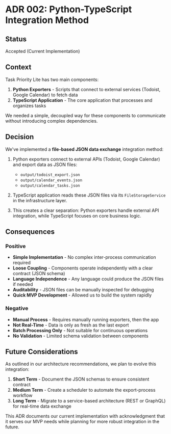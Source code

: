 # ADR 002: Python-TypeScript Integration Method

## Status
Accepted (Current Implementation)

## Context
Task Priority Lite has two main components:
1. **Python Exporters** - Scripts that connect to external services (Todoist, Google Calendar) to fetch data
2. **TypeScript Application** - The core application that processes and organizes tasks

We needed a simple, decoupled way for these components to communicate without introducing complex dependencies.

## Decision
We've implemented a **file-based JSON data exchange** integration method:

1. Python exporters connect to external APIs (Todoist, Google Calendar) and export data as JSON files:
   - `output/todoist_export.json`
   - `output/calendar_events.json`
   - `output/calendar_tasks.json`

2. TypeScript application reads these JSON files via its `FileStorageService` in the infrastructure layer.

3. This creates a clear separation: Python exporters handle external API integration, while TypeScript focuses on core business logic.

## Consequences

### Positive
- **Simple Implementation** - No complex inter-process communication required
- **Loose Coupling** - Components operate independently with a clear contract (JSON schema)
- **Language Independence** - Any language could produce the JSON files if needed
- **Auditability** - JSON files can be manually inspected for debugging
- **Quick MVP Development** - Allowed us to build the system rapidly

### Negative
- **Manual Process** - Requires manually running exporters, then the app
- **Not Real-Time** - Data is only as fresh as the last export
- **Batch Processing Only** - Not suitable for continuous operations
- **No Validation** - Limited schema validation between components

## Future Considerations
As outlined in our architecture recommendations, we plan to evolve this integration:

1. **Short Term** - Document the JSON schemas to ensure consistent contract
2. **Medium Term** - Create a scheduler to automate the export-process workflow
3. **Long Term** - Migrate to a service-based architecture (REST or GraphQL) for real-time data exchange

This ADR documents our current implementation with acknowledgment that it serves our MVP needs while planning for more robust integration in the future. 